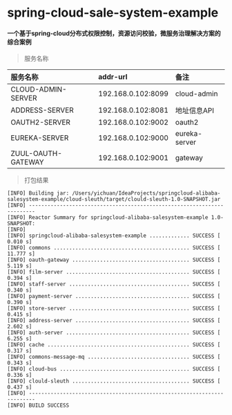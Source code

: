 # spring-cloud-sale-system-example

#### 一个基于spring-cloud分布式权限控制，资源访问校验，微服务治理解决方案的综合案例

> 服务名称

| 服务名称 | addr-url | 备注 |
| :-----| :---- | :---- |
| CLOUD-ADMIN-SERVER | 192.168.0.102:8099 | cloud-admin |
| ADDRESS-SERVER | 192.168.0.102:8081 |地址信息API|
| OAUTH2-SERVER | 192.168.0.102:9002 |oauth2|
| EUREKA-SERVER | 192.168.0.102:9000 | eureka-server|
| ZUUL-OAUTH-GATEWAY | 192.168.0.102:9001 | gateway|

>打包结果
```text
[INFO] Building jar: /Users/yichuan/IdeaProjects/springcloud-alibaba-salesystem-example/cloud-sleuth/target/clould-sleuth-1.0-SNAPSHOT.jar
[INFO] ------------------------------------------------------------------------
[INFO] Reactor Summary for springcloud-alibaba-salesystem-example 1.0-SNAPSHOT:
[INFO] 
[INFO] springcloud-alibaba-salesystem-example ............. SUCCESS [  0.010 s]
[INFO] commons ............................................ SUCCESS [ 11.777 s]
[INFO] oauth-gateway ...................................... SUCCESS [  5.119 s]
[INFO] film-server ........................................ SUCCESS [  0.394 s]
[INFO] staff-server ....................................... SUCCESS [  0.340 s]
[INFO] payment-server ..................................... SUCCESS [  0.390 s]
[INFO] store-server ....................................... SUCCESS [  0.415 s]
[INFO] address-server ..................................... SUCCESS [  2.602 s]
[INFO] auth-server ........................................ SUCCESS [  6.255 s]
[INFO] cache .............................................. SUCCESS [  0.317 s]
[INFO] commons-message-mq ................................. SUCCESS [  0.343 s]
[INFO] cloud-bus .......................................... SUCCESS [  0.336 s]
[INFO] clould-sleuth ...................................... SUCCESS [  0.437 s]
[INFO] ------------------------------------------------------------------------
[INFO] BUILD SUCCESS

```


